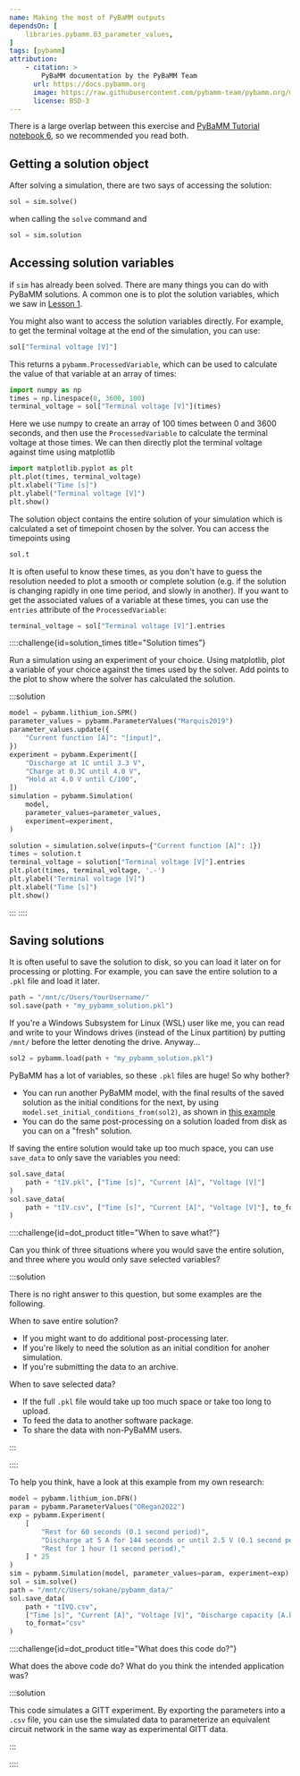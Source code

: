 ```yaml
---
name: Making the most of PyBaMM outputs
dependsOn: [
    libraries.pybamm.03_parameter_values,
]
tags: [pybamm]
attribution: 
    - citation: >
        PyBaMM documentation by the PyBaMM Team
      url: https://docs.pybamm.org
      image: https://raw.githubusercontent.com/pybamm-team/pybamm.org/main/static/images/pybamm_logo.svg
      license: BSD-3
---
```


There is a large overlap between this exercise and [PyBaMM Tutorial notebook 6](https://docs.pybamm.org/en/latest/source/examples/notebooks/getting_started/tutorial-6-managing-simulation-outputs.html), so we recommended you read both.

## Getting a solution object

After solving a simulation, there are two says of accessing the solution:

```python
sol = sim.solve()
```

when calling the `solve` command and

```python
sol = sim.solution
```

## Accessing solution variables

if `sim` has already been solved. There are many things you can do with PyBaMM solutions. A common one is to plot the solution variables, which we saw in [Lesson 1](./01_running_pybamm).

You might also want to access the solution variables directly. For example, to get the terminal voltage at the end of the simulation, you can use:

```python
sol["Terminal voltage [V]"]
```

This returns a `pybamm.ProcessedVariable`, which can be used to calculate the value of that variable at an array of times:

```python
import numpy as np
times = np.linespace(0, 3600, 100)
terminal_voltage = sol["Terminal voltage [V]"](times)
```

Here we use numpy to create an array of 100 times between 0 and 3600 seconds,
and then use the `ProcessedVariable` to calculate the terminal voltage at those
times. We can then directly plot the terminal voltage against time using
matplotlib

```python
import matplotlib.pyplot as plt
plt.plot(times, terminal_voltage)
plt.xlabel("Time [s]")
plt.ylabel("Terminal voltage [V]")
plt.show()
```

The solution object contains the entire solution of your simulation which is calculated a set of timepoint chosen by the solver. You can access the timepoints using

```python
sol.t
```

It is often useful to know these times, as you don't have to guess the
resolution needed to plot a smooth or complete solution (e.g. if the solution is
changing rapidly in one time period, and slowly in another). If you want to get
the associated values of a variable at these times, you can use the `entries`
attribute of the `ProcessedVariable`:

```python
terminal_voltage = sol["Terminal voltage [V]"].entries
```

::::challenge{id=solution_times title="Solution times"}

Run a simulation using an experiment of your choice. Using matplotlib, plot a
variable of your choice against the times used by the solver. Add points to the
plot to show where the solver has calculated the solution.

:::solution

```python
model = pybamm.lithium_ion.SPM()
parameter_values = pybamm.ParameterValues("Marquis2019")
parameter_values.update({
    "Current function [A]": "[input]",
})
experiment = pybamm.Experiment([
    "Discharge at 1C until 3.3 V",
    "Charge at 0.3C until 4.0 V",
    "Hold at 4.0 V until C/100",
])
simulation = pybamm.Simulation(
    model, 
    parameter_values=parameter_values,
    experiment=experiment,
)

solution = simulation.solve(inputs={"Current function [A]": 1})
times = solution.t
terminal_voltage = solution["Terminal voltage [V]"].entries
plt.plot(times, terminal_voltage, '.-')
plt.ylabel("Terminal voltage [V]")
plt.xlabel("Time [s]")
plt.show()
```

:::
::::

## Saving solutions

It is often useful to save the solution to disk, so you can load it later on for
processing or plotting. For example, you can save the entire solution to a
`.pkl` file and load it later.

```python
path = "/mnt/c/Users/YourUsername/"
sol.save(path + "my_pybamm_solution.pkl")
```

If you're a Windows Subsystem for Linux (WSL) user like me, you can read and write to your Windows drives (instead of the Linux partition) by putting `/mnt/` before the letter denoting the drive. Anyway...

```python
sol2 = pybamm.load(path + "my_pybamm_solution.pkl")
```

PyBaMM has a lot of variables, so these `.pkl` files are huge! So why bother?

* You can run another PyBaMM model, with the final results of the saved solution as the initial conditions for the next, by using `model.set_initial_conditions_from(sol2)`, as shown in [this example](https://docs.pybamm.org/en/latest/source/examples/notebooks/initialize-model-with-solution.html)
* You can do the same post-processing on a solution loaded from disk as you can on a "fresh" solution.

If saving the entire solution would take up too much space, you can use `save_data` to only save the variables you need:

```python
sol.save_data(
    path + "tIV.pkl", ["Time [s]", "Current [A]", "Voltage [V]"]
)
sol.save_data(
    path + "tIV.csv", ["Time [s]", "Current [A]", "Voltage [V]"], to_format="csv"
)
```

::::challenge{id=dot_product title="When to save what?"}

Can you think of three situations where you would save the entire solution, and three where you would only save selected variables?

:::solution

There is no right answer to this question, but some examples are the following.

When to save entire solution?

* If you might want to do additional post-processing later.
* If you're likely to need the solution as an initial condition for anoher simulation.
* If you're submitting the data to an archive.

When to save selected data?

* If the full `.pkl` file would take up too much space or take too long to upload.
* To feed the data to another software package.
* To share the data with non-PyBaMM users.

:::

::::

To help you think, have a look at this example from my own research:

```python
model = pybamm.lithium_ion.DFN()
param = pybamm.ParameterValues("ORegan2022")
exp = pybamm.Experiment(
    [
        "Rest for 60 seconds (0.1 second period)",
        "Discharge at 5 A for 144 seconds or until 2.5 V (0.1 second period)",
        "Rest for 1 hour (1 second period),"
    ] * 25
)
sim = pybamm.Simulation(model, parameter_values=param, experiment=exp)
sol = sim.solve()
path = "/mnt/c/Users/sokane/pybamm_data/"
sol.save_data(
    path + "tIVQ.csv",
    ["Time [s]", "Current [A]", "Voltage [V]", "Discharge capacity [A.h]"],
    to_format="csv"
)
```

::::challenge{id=dot_product title="What does this code do?"}

What does the above code do? What do you think the intended application was?

:::solution

This code simulates a GITT experiment. By exporting the parameters into a `.csv` file, you can use the simulated data to parameterize an equivalent circuit network in the same way as experimental GITT data.

:::

::::
